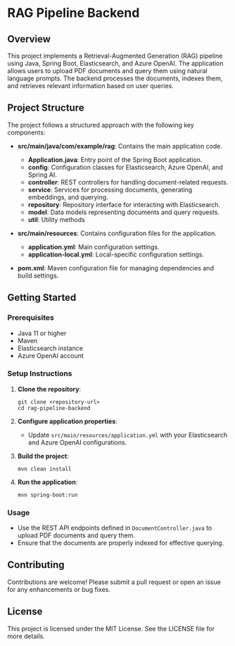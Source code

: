 # RAG Pipeline Backend

## Overview
This project implements a Retrieval-Augmented Generation (RAG) pipeline using Java, Spring Boot, Elasticsearch, and Azure OpenAI. The application allows users to upload PDF documents and query them using natural language prompts. The backend processes the documents, indexes them, and retrieves relevant information based on user queries.

## Project Structure
The project follows a structured approach with the following key components:

- **src/main/java/com/example/rag**: Contains the main application code.
  - **Application.java**: Entry point of the Spring Boot application.
  - **config**: Configuration classes for Elasticsearch, Azure OpenAI, and Spring AI.
  - **controller**: REST controllers for handling document-related requests.
  - **service**: Services for processing documents, generating embeddings, and querying.
  - **repository**: Repository interface for interacting with Elasticsearch.
  - **model**: Data models representing documents and query requests.
  - **util**: Utility methods

- **src/main/resources**: Contains configuration files for the application.
  - **application.yml**: Main configuration settings.
  - **application-local.yml**: Local-specific configuration settings.

- **pom.xml**: Maven configuration file for managing dependencies and build settings.

## Getting Started

### Prerequisites
- Java 11 or higher
- Maven
- Elasticsearch instance
- Azure OpenAI account

### Setup Instructions
1. **Clone the repository**:
   ```
   git clone <repository-url>
   cd rag-pipeline-backend
   ```

2. **Configure application properties**:
   - Update `src/main/resources/application.yml` with your Elasticsearch and Azure OpenAI configurations.

3. **Build the project**:
   ```
   mvn clean install
   ```

4. **Run the application**:
   ```
   mvn spring-boot:run
   ```

### Usage
- Use the REST API endpoints defined in `DocumentController.java` to upload PDF documents and query them.
- Ensure that the documents are properly indexed for effective querying.

## Contributing
Contributions are welcome! Please submit a pull request or open an issue for any enhancements or bug fixes.

## License
This project is licensed under the MIT License. See the LICENSE file for more details.